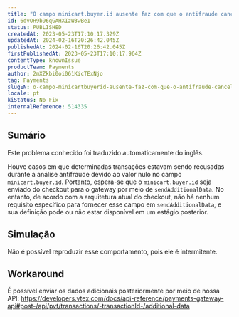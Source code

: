 ```yaml
---
title: "O campo minicart.buyer.id ausente faz com que o antifraude cancele transações"
id: 6dvOH9b96qGAHXIzW3wBe1
status: PUBLISHED
createdAt: 2023-05-23T17:10:17.329Z
updatedAt: 2024-02-16T20:26:42.045Z
publishedAt: 2024-02-16T20:26:42.045Z
firstPublishedAt: 2023-05-23T17:10:17.964Z
contentType: knownIssue
productTeam: Payments
author: 2mXZkbi0oi061KicTExNjo
tag: Payments
slugEN: o-campo-minicartbuyerid-ausente-faz-com-que-o-antifraude-cancele-transacoes
locale: pt
kiStatus: No Fix
internalReference: 514335
---
```


## Sumário

<div class="alert alert-info">
  <p>Este problema conhecido foi traduzido automaticamente do inglês.</p>
</div>


Houve casos em que determinadas transações estavam sendo recusadas durante a análise antifraude devido ao valor nulo no campo `minicart.buyer.id`. Portanto, espera-se que o `minicart.buyer.id` seja enviado do checkout para o gateway por meio de `sendAdditionalData`. No entanto, de acordo com a arquitetura atual do checkout, não há nenhum requisito específico para fornecer esse campo em `sendAdditionalData`, e sua definição pode ou não estar disponível em um estágio posterior.

## Simulação


Não é possível reproduzir esse comportamento, pois ele é intermitente.



## Workaround


É possível enviar os dados adicionais posteriormente por meio de nossa API:
https://developers.vtex.com/docs/api-reference/payments-gateway-api#post-/api/pvt/transactions/-transactionId-/additional-data





